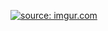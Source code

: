 <a href="https://imgur.com/1aXQeMk"><img src="https://i.imgur.com/1aXQeMk.png" title="source: imgur.com" /></a>
     
